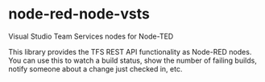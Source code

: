 # node-red-node-vsts
Visual Studio Team Services nodes for Node-TED

This library provides the TFS REST API functionality as Node-RED nodes. You can use this to watch a build status, show the number of failing builds, notify someone about a change just checked in, etc.  
